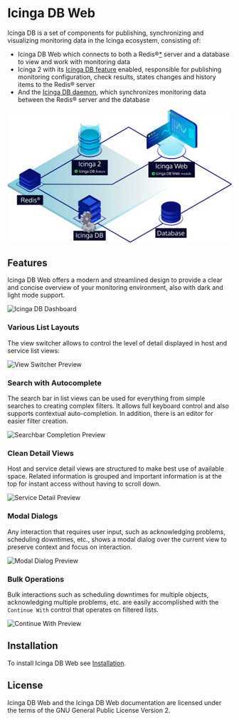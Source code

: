 # Icinga DB Web

Icinga DB is a set of components for publishing, synchronizing and
visualizing monitoring data in the Icinga ecosystem, consisting of:

* Icinga DB Web which connects to both a Redis®[\*](TRADEMARKS.md#redis) server and 
  a database to view and work with monitoring data
* Icinga 2 with its [Icinga DB feature](https://icinga.com/docs/icinga-2/latest/doc/14-features/#icinga-db) enabled,
  responsible for publishing monitoring configuration, check results,
  states changes and history items to the Redis® server
* And the [Icinga DB daemon](https://icinga.com/docs/icinga-db/latest/doc/01-About/),
  which synchronizes monitoring data between the Redis® server and the database

![Icinga DB Architecture](res/icingadb-architecture.png)

## Features

Icinga DB Web offers a modern and streamlined design to provide a clear and
concise overview of your monitoring environment, also with dark and light mode support.

![Icinga DB Dashboard](res/icingadb-dashboard.png)

### Various List Layouts

The view switcher allows to control the level of detail displayed in host and service list views:

![View Switcher Preview](res/view-switcher-preview.png)

### Search with Autocomplete

The search bar in list views can be used for everything from simple searches to creating complex filters.
It allows full keyboard control and also supports contextual auto-completion.
In addition, there is an editor for easier filter creation.

![Searchbar Completion Preview](res/searchbar-completion-preview.png)

### Clean Detail Views

Host and service detail views are structured to make best use of available space.
Related information is grouped and important information is at the top for instant access without having to scroll down.

![Service Detail Preview](res/service-detail-preview.png)

### Modal Dialogs

Any interaction that requires user input, such as acknowledging problems, scheduling downtimes, etc.,
shows a modal dialog over the current view to preserve context and focus on interaction.

![Modal Dialog Preview](res/modal-dialog-preview.png)

### Bulk Operations

Bulk interactions such as scheduling downtimes for multiple objects, acknowledging multiple problems, etc.
are easily accomplished with the `Continue With` control that operates on filtered lists.

![Continue With Preview](res/continue-with-preview.png)

## Installation

To install Icinga DB Web see [Installation](02-Installation.md).

## License

Icinga DB Web and the Icinga DB Web documentation are licensed under the terms of the
GNU General Public License Version 2.
